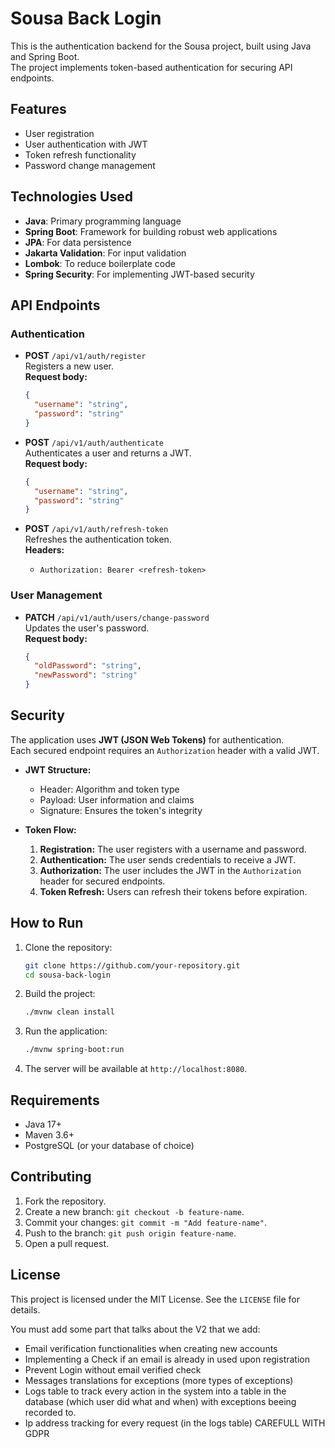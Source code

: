 # Sousa Back Login

This is the authentication backend for the Sousa project, built using Java and Spring Boot.  
The project implements token-based authentication for securing API endpoints.

## Features

- User registration
- User authentication with JWT
- Token refresh functionality
- Password change management

## Technologies Used

- **Java**: Primary programming language
- **Spring Boot**: Framework for building robust web applications
- **JPA**: For data persistence
- **Jakarta Validation**: For input validation
- **Lombok**: To reduce boilerplate code
- **Spring Security**: For implementing JWT-based security

## API Endpoints

### Authentication

- **POST** `/api/v1/auth/register`  
  Registers a new user.  
  **Request body:**
  ```json
  {
    "username": "string",
    "password": "string"
  }
  ```

- **POST** `/api/v1/auth/authenticate`  
  Authenticates a user and returns a JWT.  
  **Request body:**
  ```json
  {
    "username": "string",
    "password": "string"
  }
  ```

- **POST** `/api/v1/auth/refresh-token`  
  Refreshes the authentication token.  
  **Headers:**
    - `Authorization: Bearer <refresh-token>`

### User Management

- **PATCH** `/api/v1/auth/users/change-password`  
  Updates the user's password.  
  **Request body:**
  ```json
  {
    "oldPassword": "string",
    "newPassword": "string"
  }
  ```

## Security

The application uses **JWT (JSON Web Tokens)** for authentication.  
Each secured endpoint requires an `Authorization` header with a valid JWT.

- **JWT Structure:**
    - Header: Algorithm and token type
    - Payload: User information and claims
    - Signature: Ensures the token's integrity

- **Token Flow:**
    1. **Registration:** The user registers with a username and password.
    2. **Authentication:** The user sends credentials to receive a JWT.
    3. **Authorization:** The user includes the JWT in the `Authorization` header for secured endpoints.
    4. **Token Refresh:** Users can refresh their tokens before expiration.

## How to Run

1. Clone the repository:
   ```bash
   git clone https://github.com/your-repository.git
   cd sousa-back-login
   ```

2. Build the project:
   ```bash
   ./mvnw clean install
   ```

3. Run the application:
   ```bash
   ./mvnw spring-boot:run
   ```

4. The server will be available at `http://localhost:8080`.

## Requirements

- Java 17+
- Maven 3.6+
- PostgreSQL (or your database of choice)

## Contributing

1. Fork the repository.
2. Create a new branch: `git checkout -b feature-name`.
3. Commit your changes: `git commit -m "Add feature-name"`.
4. Push to the branch: `git push origin feature-name`.
5. Open a pull request.

## License

This project is licensed under the MIT License. See the `LICENSE` file for details.



You must add some part that talks about the V2 that we add:
- Email verification functionalities when creating new accounts 
- Implementing a Check if an email is already in used upon registration
- Prevent Login without email verified check
- Messages translations for exceptions (more types of exceptions)
- Logs table to track every action in the system into a table in the database (which user did what and when) with exceptions beeing recorded to.
- Ip address tracking for every request (in the logs table) CAREFULL WITH GDPR